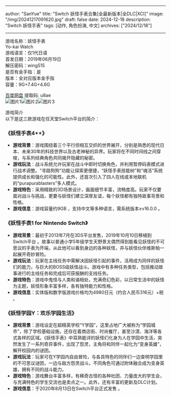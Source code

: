 
---
author: "SanYue"
title: "Switch 妖怪手表合集[全最新版本|全DLC|XCI]"
image: "/img/20241217091620.jpg"
draft: false
date: 2024-12-18
description: "Switch 妖怪手表"
tags: [动作, 角色扮演, 中文]
archives: ["2024/12/18"]

---

游戏名称：妖怪手表   
Yo-kai Watch     
游戏语言：仅1代日语  
首发日期：2019年06月19日  
解压密码：wing515  
是否有金手指：是  
版本：全对应版本金手指   
容量：9G+7.4G+4.6G

[百度网盘](https://pan.baidu.com/s/1dO77OGMEkRCoYKM4Nk4VqQ) 提取码: u8ae  
![图片1](/img/sc9duo.jpg)![图片2](/img/sc9dum.jpg)![图片3](/img/sc9dup.jpg)  

游戏简介  
以下是这三款游戏在任天堂Switch平台的简介：

### 《妖怪手表4++》
- **游戏背景**：游戏围绕着三个平行但相互交织的世界展开，分别是熟悉的现代日本、未来30年的科技世界以及古老神秘的异界。玩家将在不同时间线之间穿梭，与系列经典角色共同揭开隐藏的秘密。
- **游戏玩法**：战斗系统允许玩家在战斗中即时切换角色，并利用暂停码表模式进行战术调整。“寻路狗狗”功能让探索更便捷，“妖怪手表技能树”和“魂活”系统提供成长和强化的可能性。此外，还首次引入了四人在线或本地联机的“purapurablasters”多人模式。
- **游戏特色**：采用精致的3D场景设计，画面细节丰富，流畅度高。玩家不仅要面对战斗与挑战，更要与妖怪们建立深厚友谊，每个妖怪都有独特故事背景和性格。
- **游戏信息**：游戏容量约9GB ，支持中文等多种语言，需系统版本≥v16.0.0 。

### 《妖怪手表1 for Nintendo Switch》
- **游戏背景**：最初于2013年7月在3DS平台发售，2019年10月10日移植到Switch平台 。故事以普通小学5年级学生天野景太偶然得到能看见妖怪的不可思议的手表为开端，从此他可以看到身边的各种妖怪，并与妖怪伙伴维斯帕一起展开奇妙冒险。
- **游戏玩法**：玩家在主线任务中需解决因妖怪引起的事件，活用成为同伴的妖怪们的能力，与巨大的BOSS级妖怪战斗。游戏中有多种任务类型，包括推动故事进行的主线任务和完成后可获报酬的支线任务。
- **游戏特色**：游戏中鬼怪与人类和谐相处，充满奇幻色彩，以日常生活中的妖怪为主题，妖怪形象丰富多样，各有独特能力和性格。
- **游戏信息**：实体版和数字版游戏价格均为4980日元（约合人民币316元）+税 。

### 《妖怪学园Y：欢乐学园生活》
- **游戏背景**：游戏设定在超精英学校“Y学园”，这里占地广大被称为“学园城市”，除了学校基础设施，还存在着商店街、时尚餐厅，甚至沙漠、海洋等各式各样的区域。《妖怪手表》中耳熟能详的妖怪们化身为人在学园中生活，突然发生了一系列奇异事件，出现了怨灵，主角将和同伴一起化为“变身英雄”，解开校园内的谜团。
- **游戏玩法**：玩家可在Y学园内自由冒险，与各具特色的同伴们一边查明学园里的不可思议谜团，一边与敌方怨灵战斗。不同角色可通过附体融合成为变身英雄，拥有不同的战斗能力。
- **游戏特色**：游戏舞台丰富多样，有稀奇古怪的各种社团、力量庞大的学生会，与充满特色的学生交流也是卖点之一。此外，还有丰富的更新及DLC计划。
- **游戏信息**：于2020年8月13日在Switch平台正式发售 。
